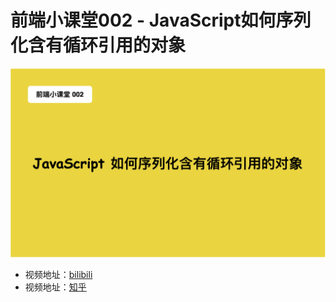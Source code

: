 # 前端小课堂002 - JavaScript如何序列化含有循环引用的对象

![cover](./images/cover.png)

+ 视频地址：[bilibili](https://www.bilibili.com/video/BV1qB4y1W7zX)
+ 视频地址：[知乎](https://www.zhihu.com/zvideo/1527438311098015745)
